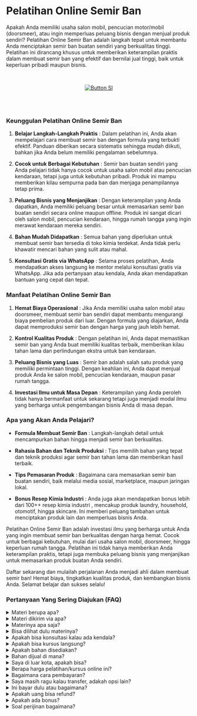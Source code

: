 # Pelatihan Online Semir Ban

Apakah Anda memiliki usaha salon mobil, pencucian motor/mobil (doorsmeer), atau ingin memperluas peluang bisnis dengan menjual produk sendiri? Pelatihan Online Semir Ban adalah langkah tepat untuk membantu Anda menciptakan semir ban buatan sendiri yang berkualitas tinggi. Pelatihan ini dirancang khusus untuk memberikan keterampilan praktis dalam membuat semir ban yang efektif dan bernilai jual tinggi, baik untuk keperluan pribadi maupun bisnis.

<br>

<div align = center>
    
[![Button SI]][Link SI]

<br>
<br>
</div>

### Keunggulan Pelatihan Online Semir Ban

1. **Belajar Langkah-Langkah Praktis** :
Dalam pelatihan ini, Anda akan mempelajari cara membuat semir ban dengan formula yang terbukti efektif. Panduan diberikan secara sistematis sehingga mudah diikuti, bahkan jika Anda belum memiliki pengalaman sebelumnya.

2. **Cocok untuk Berbagai Kebutuhan** :
Semir ban buatan sendiri yang Anda pelajari tidak hanya cocok untuk usaha salon mobil atau pencucian kendaraan, tetapi juga untuk kebutuhan pribadi. Produk ini mampu memberikan kilau sempurna pada ban dan menjaga penampilannya tetap prima.

3. **Peluang Bisnis yang Menjanjikan** :
Dengan keterampilan yang Anda dapatkan, Anda memiliki peluang besar untuk memasarkan semir ban buatan sendiri secara online maupun offline. Produk ini sangat dicari oleh salon mobil, pencucian kendaraan, hingga rumah tangga yang ingin merawat kendaraan mereka sendiri.

4. **Bahan Mudah Didapatkan** :
Semua bahan yang diperlukan untuk membuat semir ban tersedia di toko kimia terdekat. Anda tidak perlu khawatir mencari bahan yang sulit atau mahal.

5. **Konsultasi Gratis via WhatsApp** :
Selama proses pelatihan, Anda mendapatkan akses langsung ke mentor melalui konsultasi gratis via WhatsApp. Jika ada pertanyaan atau kendala, Anda akan mendapatkan bantuan yang cepat dan tepat.


### Manfaat Pelatihan Online Semir Ban

1. **Hemat Biaya Operasional** :
Jika Anda memiliki usaha salon mobil atau doorsmeer, membuat semir ban sendiri dapat membantu mengurangi biaya pembelian produk dari luar. Dengan formula yang diajarkan, Anda dapat memproduksi semir ban dengan harga yang jauh lebih hemat.

2. **Kontrol Kualitas Produk** :
Dengan pelatihan ini, Anda dapat memastikan semir ban yang Anda buat memiliki kualitas terbaik, memberikan kilau tahan lama dan perlindungan ekstra untuk ban kendaraan.

3. **Peluang Bisnis yang Luas** :
Semir ban adalah salah satu produk yang memiliki permintaan tinggi. Dengan keahlian ini, Anda dapat menjual produk Anda ke salon mobil, pencucian kendaraan, maupun pasar rumah tangga.

4. **Investasi Ilmu untuk Masa Depan** :
Keterampilan yang Anda peroleh tidak hanya bermanfaat untuk sekarang tetapi juga menjadi modal ilmu yang berharga untuk pengembangan bisnis Anda di masa depan.


### Apa yang Akan Anda Pelajari?

- **Formula Membuat Semir Ban** :
Langkah-langkah detail untuk mencampurkan bahan hingga menjadi semir ban berkualitas.

- **Rahasia Bahan dan Teknik Produksi** :
Tips memilih bahan yang tepat dan teknik produksi agar semir ban tahan lama dan memberikan hasil terbaik.

- **Tips Pemasaran Produk** :
Bagaimana cara memasarkan semir ban buatan sendiri, baik melalui media sosial, marketplace, maupun jaringan lokal.

- **Bonus Resep Kimia Industri** :
Anda juga akan mendapatkan bonus lebih dari 100++ resep kimia industri , mencakup produk laundry, household, otomotif, hingga skincare. Ini memberi peluang tambahan untuk menciptakan produk lain dan memperluas bisnis Anda.


Pelatihan Online Semir Ban adalah investasi ilmu yang berharga untuk Anda yang ingin membuat semir ban berkualitas dengan harga hemat. Cocok untuk berbagai kebutuhan, mulai dari usaha salon mobil, doorsmeer, hingga keperluan rumah tangga. Pelatihan ini tidak hanya memberikan Anda keterampilan praktis, tetapi juga membuka peluang bisnis yang menjanjikan untuk memasarkan produk buatan Anda sendiri.

Daftar sekarang dan mulailah perjalanan Anda menjadi ahli dalam membuat semir ban! Hemat biaya, tingkatkan kualitas produk, dan kembangkan bisnis Anda. Selamat belajar dan sukses selalu! 


### Pertanyaan Yang Sering Diajukan (FAQ)
<details>
<summary>Materi berupa apa?</summary>
Materi berupa file video dan teks.
</details>
<details>
<summary>Materi dikirim via apa?</summary>
Materi dikirim via Whatsapp atau email.
</details>
<details>
<summary>Materinya apa saja?</summary>
Materi sesuai dengan judul dan deskripsi.
</details>
<details>
<summary>Bisa dilihat dulu materinya?</summary>
Sudah dijelaskan materi sesuai dengan judul dan deskripsi. Kalau Anda ingin tahu resep lengkap, Anda transaksi dulu baru diberikan materi. 
</details>
<details>
<summary>Apakah bisa konsultasi kalau ada kendala?</summary>
Bisa nanti via Whatsapp terkait materi yang diikuti.
</details>
<details>
<summary>Apakah bisa kursus langsung?</summary>
Bisa. Anda bisa ke Workshop di Jakarta, Bogor, atau Purwokerto.
</details>
<details>
<summary>Apakah bahan disediakan?</summary>
Iya bila ikuti kursus langsung (offline). Bahan dan hasil praktek nanti bisa dibawa pulang
</details>
<details>
<summary>Bahan dijual di mana?</summary>
Bahan bisa dibeli di toko kimia terdekat atau via marketplace.
</details>
<details>
<summary>Saya di luar kota, apakah bisa?</summary>
Anda bisa mengikuti via online atau datang ke workshop. Kami bisa juga datang ke lokasi Anda. Kursus pelatihan ini juga bisa diajarkan online di kota atau kabupaten berikut:
Banda Aceh, Bener Meriah, Bireun, Gayo Lues, Langsa, Lhokseumawe, Nagan Raya, Pidie, Sabang, Simeulue, Subulussalam, Badung, Bangli, Buleleng, Denpasar, Gianyar, Jembrana, Karangasem, Klungkung, Tabanan, Cilegon, Lebak, Pandeglang, Serang, Tangerang, Bengkulu, Kaur, Kepahiang, Lebong, Mukomuko, Rejang Lebong, Seluma, Bantul, Gunungkidul, Kulon Progo, Sleman, Yogyakarta, Jakarta, Kepulauan Seribu, Boalemo, Bone Bolango, Gorontalo, Pohuwato, Batanghari, Bungo, Jambi, Kerinci, Merangin, Muaro Jambi, Sarolangun, Sungai Penuh, Tanjung Jabung, Tebo, Bandung, Banjar, Bekasi, Bogor, Ciamis, Cimahi, Cirebon, Depok, Garut, Indramayu, Karawang, Kuningan, Majalengka, Pangandaran, Purwakarta, Subang, Sukabumi, Sumedang, Tasikmalaya, Banjarnegara, Banyumas, Batang, Blora, Boyolali, Brebes, Cilacap, Demak, Grobogan, Jepara, Karanganyar, Kebumen, Kendal, Klaten, Kudus, Magelang, Pati, Pekalongan, Pemalang, Purbalingga, Purworejo, Rembang, Salatiga, Semarang, Sukoharjo, Surakarta (Solo), Tegal, Temanggung, Wonogiri, Wonosobo, Bangkalan, Banyuwangi, Batu, Blitar, Bojonegoro, Bondowoso, Gresik, Jember, Jombang, Kediri, Lamongan, Lumajang, Madiun, Magetan, Malang, Mojokerto, Nganjuk, Ngawi, Pacitan, Pamekasan, Pasuruan, Ponorogo, Probolinggo, Sampang, Sidoarjo, Situbondao, Sumenep, Surabaya, Trenggalek, Tuban, Tulungagung, Bengkayang, Kapuas Hulu, Kayong Utara, Ketapang, Kubu Raya, Landak, Melawi, Mempawah, Pontianak, Sambas, Sanggau, Sekadau, Singkaawang, Sintang, Balangan, Banjar, Banjarbaru, Banjarmasin, Barito Kuala, Hulu Sungai, Kotabaru, Tabalang, Tanah Bumbu, Tanah Laut, Tapin, Barito, Gunung Mas, Kapuas, Katingan, Kotawaringin, Lamandau, Murung Raya, Palangka Raya, Pulau Pisau, Seruyan, Sukamara, Balikpapan, Berau, Bontang, Kutai, Kutai Kartanegara, Mahakam Ulu, Paser, Penajam paser Utara, Samarinda, Bulungan, Malinau, Nunukan, Tana Tidung, Tarakan, Bangka, Belitung, Pangkalpinang, Batam, Bintan, Karimun, Anambas, Lingga, Natuna, Tanjungpinang, Bandar Lampung, Lampung, Mesuji, Metro, Pesawaran, Pesisir Barat, Pringsewu, Tanggamus, Tulang Bawang, Way Kanan, Ambon, Buru, Aru, Tanimbar, Maluku, Seram, Tual, Halmahera, Sula, Morotai, Taliabu, Ternate, Tidore, Bima, Dompu, Lombok, Mataram, Sumbawa, Alor, Belu, Ende, Flores, Kupang, Lembata, Malaka, Manggarai, Nagekeo, Ngada, Rote Ndao, Sabu Raijua, Sikka, Sumba, Timor, Jayapura, Keerom, Yapen. Raya, Mamberamo Raya, Sarmi, Supiori, Waropen, Fakfak, Kaimana, Monokwari, Arfak, Bintuni, Wondama, Maybrat, Raja Ampat, Sorong, Tambrauw, Jayawijaya, Lanny Jaya, Nduga, Bintang, Tolikara, Yahukimo, Yalimo, Asmat, Boven Digoel, Mappi, Merauke, Deiyai, Dogiyai, Intan Jaya, Mimika, Nabire, Paniai, Puncak, Bengkalis, Dumai, Indragiri, Kampar, Meranti, Kuantan Singingi, Pekanbaru, Pelalawan, Rokan Hilir, Rokan Hulu, Siak, Majene, Mamasa, Mamuju, Pasangkayu, Polewali Mandar, Bantaeng, Barru, Bone, Bulukumba, Enrekang, Gowa, Janeponto, Selayar, Luwu, Makassar, Maros, Palopo, Pangkajene Dan Kepulauan, Parepare, Pinrang, Sidenreng Rappang, Sinjai, Soppeng, Takalar, Tana Toraja, Toraja, Wajo, Banggai, Buol, Donggala, Morowali, Palu, Parigi Moutong, Poso, Sogi, Tojo Una Una, Tolitoli, Baubau, Bombana, Buton, Kendari, Kolaka, Konawe, Muna, Wakatobi, Bitung, Bolaang Mongondow, Sangihe, Siau Tagulandang Biaro, Kotamobagu, Manado, Minahasa, Tomohon, Agam, Bukittinggi, Dharmasraya, Mentawai, Lima Puluh Kota, Padang, Padang Panjang, Padang Pariaman, Pariaman, Pasaman, Paykumbuh, Pesisir Selatan, Sawahlunto, Sijunjung, Solok, Tanah Datar, Banyuasin, Empat Lawang, Lahat, Lubuklinggau, Muara Enim, Musi Banyuasin, Musi Rawas, Ogan Ilir, Ogan Komering Ilir, Ogan Komering Ulu, Pagaralam, Palembang, Penukal Abab Lematang Ilir, Prabumulih, Asahan, Batu Bara, Binjai, Dairi, Deli Serdang, Gunungsitoli, Humbang Hasundutan, Karo, Labuhanbatu, Langkat, Mandailing Natal, Medan, Nias, Padang Lawas, Padangsidimpuan, Pematangsiantar, Pakpak Bharat, Samosir, Serdang Bedagai, Sibolga, Simalungun, Tanjungbalai, Tapanuli, Tebing Tinggi, dan Toba.
</details>
<details>
<summary>Berapa harga pelatihan/kursus online ini?</summary>
Harga Rp 375000 per materi.
</details>
<details>
<summary>Bagaimana cara pembayaran?</summary>
Via transfer bank. Pastikan kirim tanda bukti ya.
</details>
<details>
<summary>Saya masih ragu kalau transfer, adakah opsi lain?</summary>
Bisa ikuti pelatihan offline atau datang langsung, kalau online bisa via pihak ketiga seperti di Ratakan tapi tidak mendapat support konsultasi karena biaya admin tinggi yakni 35%. Anda tetap mendapatkan materi yang cukup dan bonus.
</details>
<details>
<summary>Ini bayar dulu atau bagaimana?</summary>
Kalau akan mengikuti pelatihan offline atau ketemuan maka wajib DP 35% atau bayar full/penuh. Harga pelatihan offline berbeda ya dengan pelatihan online. Sedangkan kalau ingin mengikuti pelatihan online harus bayar full baru dapatkan materi.
</details>
<details>
<summary>Apakah uang bisa refund?</summary>
Tidak bisa. Uang tidak bisa dikembalikan dengan alasan apapun. 
</details>
<details>
<summary>Apakah ada bonus?</summary>
Iya. Bonus 100++ resep kimia industri tentang laundry, household, otomotif, dan skincare.
</details>
<details>
<summary>Soal perijinan bagaimana?</summary>
Anda bisa urus sendiri terkait perijinan di daerah masing-masing. Di sini hanya membuka pelatihan atau kursus.
</details>
    
<!---------------------------------[ Bagian Single Image ]---------------------------------->

[Button SI]: https://ratakan.com/uploads/prd-506feddc94.png
[Link SI]: #
